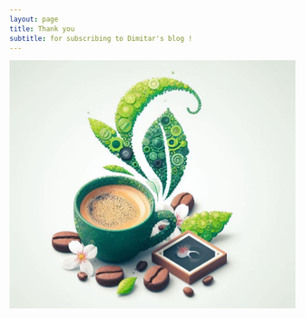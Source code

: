 ```yaml
---
layout: page
title: Thank you 
subtitle: for subscribing to Dimitar's blog ! 
---
```


[![Coffee Time!](/assets/img/blog/spring-coffee.jpg)](/assets/img/blog/spring-coffee.jpg)
